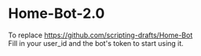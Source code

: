 # Home-Bot-2.0

To replace https://github.com/scripting-drafts/Home-Bot   
Fill in your user_id and the bot's token to start using it.
